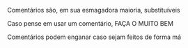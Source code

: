 Comentários são, em sua esmagadora maioria, substituíveis

Caso pense em usar um comentário, FAÇA O MUITO BEM

Comentários podem enganar caso sejam feitos de forma má